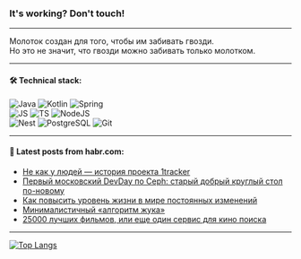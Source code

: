 ### It's working? Don't touch!

---
Молоток создан для того, чтобы им забивать гвозди. <br>
Но это не значит, что гвозди можно забивать только молотком.

---

#### 🛠️ Technical stack:

![Java](https://img.shields.io/badge/Java-informational?logo=Oracle&style=flat&logoColor=white&color=FF4500)
![Kotlin](https://img.shields.io/badge/Kotlin-informational?logo=Kotlin&style=flat&logoColor=white&color=774D97)
![Spring](https://img.shields.io/badge/SpringBoot-informational?logo=SpringBoot&style=flat&logoColor=white&color=6DB33F) <br>
![JS](https://img.shields.io/badge/JS-informational?logo=javaScript&style=flat&logoColor=black&color=F7Df1E)
![TS](https://img.shields.io/badge/TypeScript-informational?logo=typeScript&style=flat&logoColor=black&color=0667A8)
![NodeJS](https://img.shields.io/badge/NodeJS-informational?logo=node.js&style=flat&logoColor=white&color=70A760) <br>
![Nest](https://img.shields.io/badge/NestJS-informational?logo=NestJS&style=flat&logoColor=white&color=E0234E)
![PostgreSQL](https://img.shields.io/badge/PostgreSQL-informational?logo=PostgreSQL&style=flat&logoColor=white&color=DAA520)
![Git](https://img.shields.io/badge/Git-informational?logo=git&style=flat&logoColor=white&color=778899)

___

#### 💬 Latest posts from habr.com:

<!-- BLOG-POST-LIST:START -->
- [Не как у людей — история проекта 1tracker](https://habr.com/ru/companies/ruvds/articles/745710/?utm_source=habrahabr&utm_medium=rss&utm_campaign=745710)
- [Первый московский DevDay по Ceph: старый добрый круглый стол по-новому](https://habr.com/ru/companies/2gis/articles/751568/?utm_source=habrahabr&utm_medium=rss&utm_campaign=751568)
- [Как повысить уровень жизни в мире постоянных изменений](https://habr.com/ru/companies/oleg-bunin/articles/719754/?utm_source=habrahabr&utm_medium=rss&utm_campaign=719754)
- [Минималистичный «алгоритм жука»](https://habr.com/ru/companies/first/articles/748644/?utm_source=habrahabr&utm_medium=rss&utm_campaign=748644)
- [25000 лучших фильмов, или еще один сервис для кино поиска](https://habr.com/ru/articles/751602/?utm_source=habrahabr&utm_medium=rss&utm_campaign=751602)
<!-- BLOG-POST-LIST:END -->

---
[![Top Langs](https://github-readme-stats-git-master-advtsetting-gmailcom.vercel.app/api/top-langs/?username=zloylis&langs_count=10&hide_title=false&title_color=e6edf3&size_weight=0.5&count_weight=0.5&layout=compact&hide_border=true&theme=dracula)](https://github.com/zloylis)

<!-- ![GitHub stats](https://github-readme-stats-git-master-advtsetting-gmailcom.vercel.app/api?username=zloylis&show_icons=true&hide_border=true&theme=dracula&hide_title=true&include_all_commits=true&count_private=true&hide=contribs&hide_rank=true) -->
